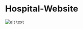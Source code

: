 # Hospital-Website
  
![alt text](https://github.com/shovon2121/Hospital-Website/tree/master/screenshots/home.PNG)
